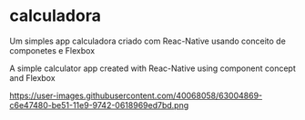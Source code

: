 # calculadora
Um simples app calculadora criado com Reac-Native usando conceito de componetes e Flexbox

A simple calculator app created with Reac-Native using component concept and Flexbox


https://user-images.githubusercontent.com/40068058/63004869-c6e47480-be51-11e9-9742-0618969ed7bd.png

